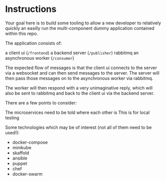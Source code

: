 # Instructions

Your goal here is to build some tooling to allow a new developer to relatively quickly an easilly run the multi-component dummy application contained within this repo.

The application consists of:

a client ui  (`/frontend`)
a backend server (`/publisher`)
rabbitmq
an asynchronous worker (`/consumer`)


The expected flow of messages is that the client ui connects to the server via a websocket and can then send messages to the server. The server will then pass those messages on to the asynchronous worker via rabbitmq.

The worker will then respond with a very unimaginative reply, which will also be sent to rabbitmq and back to the client ui via the backend server.


There are a few points to consider:

The microservices need to be told where each other is
This is for local testing


Some technologies which may be of interest (not all of them need to be used!):

- docker-compose
- minikube
- skaffold
- ansible
- puppet
- chef
- docker-swarm

